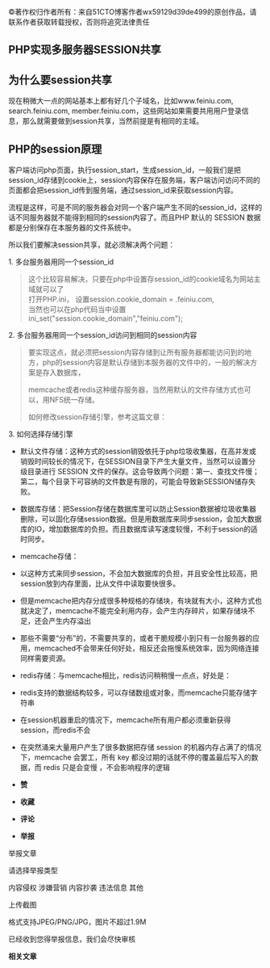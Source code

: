 ©著作权归作者所有：来自51CTO博客作者wx59129d39de499的原创作品，请联系作者获取转载授权，否则将追究法律责任

## PHP实现多服务器SESSION共享

## 为什么要session共享

现在稍微大一点的网站基本上都有好几个子域名，比如www.feiniu.com, search.feiniu.com, member.feiniu.com，这些网站如果需要共用用户登录信息，那么就需要做到session共享，当然前提是有相同的主域。

## PHP的session原理

客户端访问php页面，执行session\_start，生成session\_id，一般我们是把session\_id存储到cookie上，session内容保存在服务端，客户端访问访问不同的页面都会把session\_id传到服务端，通过session\_id来获取session内容。

流程是这样，可是不同的服务器会对同一个客户端产生不同的session\_id，这样的话不同服务器就不能得到相同的session内容了。而且PHP 默认的 SESSION 数据都是分别保存在本服务器的文件系统中。

所以我们要解决session共享，就必须解决两个问题：

1\. 多台服务器用同一个session\_id

> 这个比较容易解决，只要在php中设置存session\_id的cookie域名为网站主域就可以了  
> 打开PHP.ini， 设置session.cookie\_domain = .feiniu.com,   
> 当然也可以在php代码当中设置ini\_set("session.cookie\_domain","feiniu.com");

2\. 多台服务器用同一个session\_id访问到相同的session内容

> 要实现这点，就必须把session内容存储到让所有服务器都能访问到的地方，php的session内容是默认存储到本服务器的文件中的，一般的解决方案是存入数据库，
> 
> memcache或者redis这种缓存服务器，当然用默认的文件存储方式也可以，用NFS统一存储。
> 
> 如何修改session存储引擎，参考这篇文章：

3\. 如何选择存储引擎

-   默认文件存储：这种方式的session销毁依托于php垃圾收集器，在高并发或销毁时间较长的情况下，在SESSION目录下产生大量文件，当然可以设置分级目录进行 SESSION 文件的保存。这会导致两个问题：第一、查找文件慢；第二，每个目录下可容纳的文件数是有限的，可能会导致新SESSION储存失败。
-   数据库存储：把Session存储在数据库里可以防止Session数据被垃圾收集器删除，可以固化存储session数据。但是用数据库来同步session，会加大数据库的IO，增加数据库的负担。而且数据库读写速度较慢，不利于session的适时同步。
-   memcache存储：

-   以这种方式来同步session，不会加大数据库的负担，并且安全性比较高，把session放到内存里面，比从文件中读取要快很多。
-   但是memcache把内存分成很多种规格的存储块，有块就有大小，这种方式也就决定了，memcache不能完全利用内存，会产生内存碎片，如果存储块不足，还会产生内存溢出
-   那些不需要“分布”的，不需要共享的，或者干脆规模小到只有一台服务器的应用，memcached不会带来任何好处，相反还会拖慢系统效率，因为网络连接同样需要资源。

-   redis存储：与memcache相比，redis访问稍稍慢一点点，好处是：

-   redis支持的数据结构较多，可以存储数组或对象，而memcache只能存储字符串
-   在session机器重启的情况下，memcache所有用户都必须重新获得 session，而redis不会
-   在突然涌来大量用户产生了很多数据把存储 session 的机器内存占满了的情况下，memcache 会罢工，所有 key 都没过期的话就不停的覆盖最后写入的数据，而 redis 只是会变慢 ，不会影响程序的逻辑

-   **赞**
-   **收藏**
-   **评论**
-   **举报**

举报文章

请选择举报类型

内容侵权 涉嫌营销 内容抄袭 违法信息 其他

上传截图

格式支持JPEG/PNG/JPG，图片不超过1.9M

已经收到您得举报信息，我们会尽快审核

**相关文章**